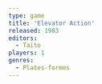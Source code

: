 ```yaml
---
type: game
title: 'Elevator Action'
released: 1983
editors: 
  - Taito
players: 1
genres:
  - Plates-formes
---
```

